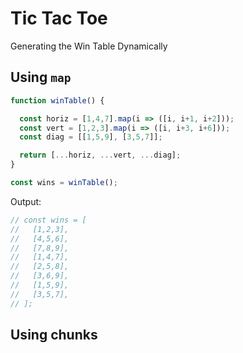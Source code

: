 # Tic Tac Toe

Generating the Win Table Dynamically

## Using `map`

```javascript
function winTable() {

  const horiz = [1,4,7].map(i => ([i, i+1, i+2]));
  const vert = [1,2,3].map(i => ([i, i+3, i+6]));
  const diag = [[1,5,9], [3,5,7]];

  return [...horiz, ...vert, ...diag];
}

const wins = winTable();
```

Output:

```javascript
// const wins = [
//   [1,2,3],
//   [4,5,6],
//   [7,8,9],
//   [1,4,7],
//   [2,5,8],
//   [3,6,9],
//   [1,5,9],
//   [3,5,7],
// ];
```

## Using chunks
